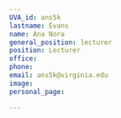 ```yaml
---
UVA_id: ans5k
lastname: Evans
name: Ana Nora
general_position: lecturer
position: Lecturer
office:
phone: 
email: ans5k@virginia.edu
image: 
personal_page:

---
```

